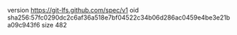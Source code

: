 version https://git-lfs.github.com/spec/v1
oid sha256:57fc0290dc2c6af36a518e7bf04522c34b06d286ac0459e4be3e21ba09c943f6
size 482
